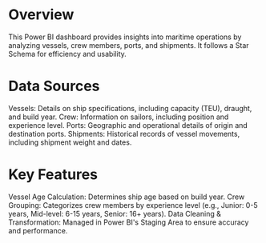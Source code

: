 # Overview

This Power BI dashboard provides insights into maritime operations by analyzing vessels, crew members, ports, and shipments. It follows a Star Schema for efficiency and usability.

# Data Sources

Vessels: Details on ship specifications, including capacity (TEU), draught, and build year.
Crew: Information on sailors, including position and experience level.
Ports: Geographic and operational details of origin and destination ports.
Shipments: Historical records of vessel movements, including shipment weight and dates.


# Key Features

Vessel Age Calculation: Determines ship age based on build year.
Crew Grouping: Categorizes crew members by experience level (e.g., Junior: 0-5 years, Mid-level: 6-15 years, Senior: 16+ years).
Data Cleaning & Transformation: Managed in Power BI's Staging Area to ensure accuracy and performance.

